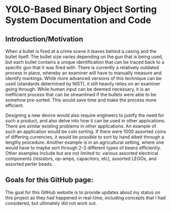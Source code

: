 # YOLO-Based Binary Object Sorting System Documentation and Code

## Introduction/Motivation
When a bullet is fired at a crime scene it leaves behind a casing and the bullet itself. The bullet size varies depending on the gun that is being used, but each bullet contains a unique identification that can be traced back to a specific gun that it was fired with. There is currently a relatively outdated process in place, whereby an examiner will have to manually measure and identify markings. While more advanced versions of this technique can be used (standards determined by NIST), it still heavily relies on an examiner going through. While human input can be deemed necessary, it is an inefficient process that can be streamlined if the bullets were able to be somehow pre-sorted. This would save time and make the process more efficient. 
  
Designing a new device would also require engineers to justify the need for such a product, and also delve into how it can be used in other applications. There are similar existing problems in other applications. An example of such an application would be coin sorting. If there were 1000 assorted coins of differing currencies, it would be possible to sort by hand albeit through a lengthy procedure. Another example is in an agricultural setting, where one would have to maybe sort through 2-3 different types of beans efficiently. Other examples include but are not limited to: various assorted electrical components (resistors, op-amps, capacitors, etc), assorted LEGOs, and assorted perler beads. 

## Goals for this GitHub page:
The goal for this GitHub website is to provide updates about my status on this project as they had happened in real-time, including concepts that I had considered, but ultimately did not work out. 
